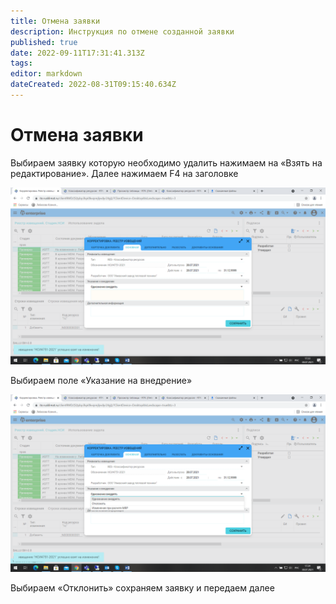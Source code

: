```yaml
---
title: Отмена заявки
description: Инструкция по отмене созданной заявки
published: true
date: 2022-09-11T17:31:41.313Z
tags: 
editor: markdown
dateCreated: 2022-08-31T09:15:40.634Z
---
```


# Отмена заявки

Выбираем заявку которую необходимо удалить нажимаем на «Взять на редактирование». Далее нажимаем F4 на заголовке

![](<../../../assets/0 (30).png>)

Выбираем поле «Указание на внедрение»

![](<../../../assets/1 (82).png>)

Выбираем «Отклонить» сохраняем заявку и передаем далее
